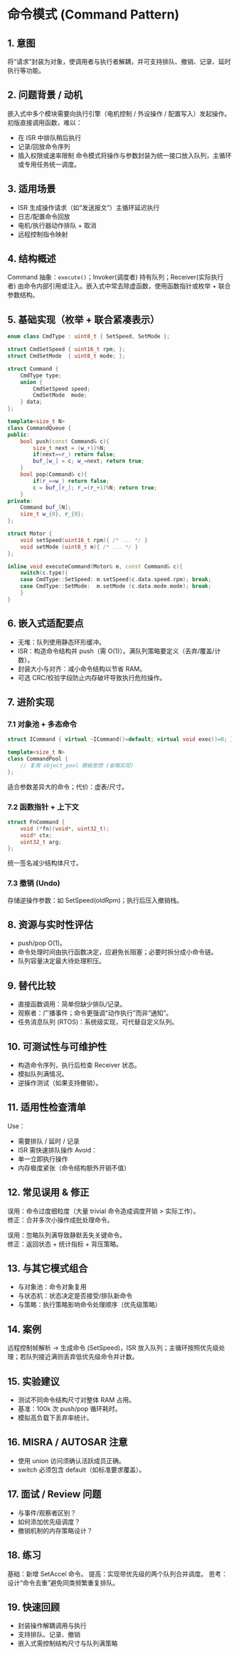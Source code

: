 # 命令模式 (Command Pattern)

## 1. 意图
将“请求”封装为对象，使调用者与执行者解耦，并可支持排队、撤销、记录、延时执行等功能。

## 2. 问题背景 / 动机
嵌入式中多个模块需要向执行引擎（电机控制 / 外设操作 / 配置写入）发起操作。初版直接调用函数，难以：
- 在 ISR 中排队稍后执行
- 记录/回放命令序列
- 插入权限或速率限制
命令模式将操作与参数封装为统一接口放入队列，主循环或专用任务统一调度。

## 3. 适用场景
- ISR 生成操作请求（如“发送报文”）主循环延迟执行
- 日志/配置命令回放
- 电机/执行器动作排队 + 取消
- 远程控制指令映射

## 4. 结构概述
Command 抽象：`execute()`；Invoker(调度者) 持有队列；Receiver(实际执行者) 由命令内部引用或注入。嵌入式中常去除虚函数，使用函数指针或枚举 + 联合参数结构。

## 5. 基础实现（枚举 + 联合紧凑表示）
```cpp
enum class CmdType : uint8_t { SetSpeed, SetMode };

struct CmdSetSpeed { uint16_t rpm; };
struct CmdSetMode  { uint8_t mode; };

struct Command {
    CmdType type;
    union {
        CmdSetSpeed speed;
        CmdSetMode  mode;
    } data;
};

template<size_t N>
class CommandQueue {
public:
    bool push(const Command& c){
        size_t next = (w_+1)%N;
        if(next==r_) return false;
        buf_[w_] = c; w_=next; return true;
    }
    bool pop(Command& c){
        if(r_==w_) return false;
        c = buf_[r_]; r_=(r_+1)%N; return true;
    }
private:
    Command buf_[N];
    size_t w_{0}, r_{0};
};

struct Motor {
    void setSpeed(uint16_t rpm){ /* ... */ }
    void setMode (uint8_t m){ /* ... */ }
};

inline void executeCommand(Motor& m, const Command& c){
    switch(c.type){
    case CmdType::SetSpeed: m.setSpeed(c.data.speed.rpm); break;
    case CmdType::SetMode:  m.setMode (c.data.mode.mode); break;
    }
}
```

## 6. 嵌入式适配要点
- 无堆：队列使用静态环形缓冲。
- ISR：构造命令结构并 push（需 O(1)）。满队列策略要定义（丢弃/覆盖/计数）。
- 封装大小与对齐：减小命令结构以节省 RAM。
- 可选 CRC/校验字段防止内存破坏导致执行危险操作。

## 7. 进阶实现
### 7.1 对象池 + 多态命令
```cpp
struct ICommand { virtual ~ICommand()=default; virtual void exec()=0; };

template<size_t N>
class CommandPool {
    // 复用 object_pool 模板思想 (省略实现)
};
```
适合参数差异大的命令；代价：虚表/尺寸。

### 7.2 函数指针 + 上下文
```cpp
struct FnCommand {
    void (*fn)(void*, uint32_t);
    void* ctx;
    uint32_t arg;
};
```
统一签名减少结构体尺寸。

### 7.3 撤销 (Undo)
存储逆操作参数：如 SetSpeed(oldRpm)；执行后压入撤销栈。

## 8. 资源与实时性评估
- push/pop O(1)。
- 命令处理时间由执行函数决定，应避免长阻塞；必要时拆分成小命令链。
- 队列容量决定最大待处理积压。

## 9. 替代比较
- 直接函数调用：简单但缺少排队/记录。
- 观察者：广播事件；命令更强调“动作执行”而非“通知”。
- 任务消息队列 (RTOS)：系统级实现，可代替自定义队列。

## 10. 可测试性与可维护性
- 构造命令序列，执行后检查 Receiver 状态。
- 模拟队列满情况。
- 逆操作测试（如果支持撤销）。

## 11. 适用性检查清单
Use：
- 需要排队 / 延时 / 记录
- ISR 需快速排队操作
Avoid：
- 单一立即执行操作
- 内存极度紧张（命令结构额外开销不值）

## 12. 常见误用 & 修正
误用：命令过度细粒度（大量 trivial 命令造成调度开销 > 实际工作）。  
修正：合并多次小操作成批处理命令。

误用：忽略队列满导致静默丢失关键命令。  
修正：返回状态 + 统计指标 + 背压策略。

## 13. 与其它模式组合
- 与对象池：命令对象复用
- 与状态机：状态决定是否接受/排队新命令
- 与策略：执行策略影响命令处理顺序（优先级策略）

## 14. 案例
远程控制帧解析 → 生成命令 (SetSpeed)，ISR 放入队列；主循环按照优先级处理；若队列接近满则丢弃低优先级命令并计数。

## 15. 实验建议
- 测试不同命令结构尺寸对整体 RAM 占用。
- 基准：100k 次 push/pop 循环耗时。
- 模拟高负载下丢弃率统计。

## 16. MISRA / AUTOSAR 注意
- 使用 union 访问须确认活跃成员正确。
- switch 必须包含 default（如标准要求覆盖）。

## 17. 面试 / Review 问题
- 与事件/观察者区别？
- 如何添加优先级调度？
- 撤销机制的内存策略设计？

## 18. 练习
基础：新增 SetAccel 命令。
提高：实现带优先级的两个队列合并调度。
思考：设计“命令去重”避免同类频繁重复排队。

## 19. 快速回顾
- 封装操作解耦调用与执行
- 支持排队、记录、撤销
- 嵌入式需控制结构尺寸与队列满策略
